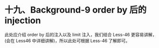 # 十九、Background-9 order by 后的injection

此处应介绍 order by 后的注入以及 limit 注入，我们结合 Less-46 更容易讲解，(会在 Less46 中详细讲解)，所以此处可根据 Less-46 了解即可。